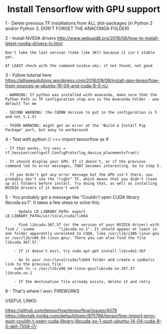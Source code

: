 <h1><center> Install Tensorflow with GPU support</center></h1>

1 - Delete previous TF installations from ALL dist-packages (in Python 2 and/or Python 3, DON'T FORGET THE ANACONDA FOLDER)


2 - Install NVIDIA drivers http://www.webupd8.org/2016/06/how-to-install-latest-nvidia-drivers-in.html

	Don't take the last version (take like 367) because it isn't stable yet.

	AT LEAST check with the command nvidia-smi: if not found, not good


3 - Follow tutorial here https://alliseesolutions.wordpress.com/2016/09/08/install-gpu-tensorflow-from-sources-w-ubuntu-16-04-and-cuda-8-0-rc/

	- WARNING: If python was installed with anaconda, make sure that the Python Path in TF configuration step are in the Anaconda Folder - was default for me

	- SECOND WARNING: the CUDNN Version to put in the configuration is 5 and not 5.1.5)

	- THIRD WARNING: might get an error at the "Build & Install Pip Package" part, but easy to workaround


4 - Test with python // >>> import tensorflow as tf

	- If that works, try sess = tf.Session(config=tf.ConfigProto(log_device_placement=True))
	
	- It should display your GPU. If it doesn't, or if the previous command led to error messages, THAT becomes interesting. Go to step 5.

	- If you didn't get any error message but the GPU isn't there, you probably don't use the "right" TF, which means that you didn't clean up all folders before install. Try doing that, as well as installing NVIDIA drivers if it doesn't work


5 - You probably got a message like "Couldn't open CUDA library libcuda.so.1". It takes a few steps to solve this:

		- Update LD_LIBRARY_PATH: export LD_LIBRARY_PATH=/usr/local/cuda/lib64

		- Find libcuda.367.57 (or the version of your NVIDIA driver) with find / -iname 		  "libcuda.so.1". It should appear at least in one folder apparently unrelated to CUDA, like /usr/lib/i386-linux-gnu or /usr/lib/x86_64-linux-gnu/. There you can also find the file libcuda.367.57.

		- If it doesn't exit, try sudo apt-get install libcuda1-367

		- Go to your /usr/local/cuda/lib64 folder and create a symbolic link to the previous file: 
		sudo ln -s /usr/lib/x86_64-linux-gnu/libcuda.so.367.57 libcuda.so.1

		- If the destination file already exists, delete it and retry

6 - That's where I won: FIREWORKS


USEFUL LINKS:

https://github.com/tensorflow/tensorflow/issues/4078
https://devtalk.nvidia.com/default/topic/975766/tensorflow-import-error-quot-couldn-t-open-cuda-library-libcuda-so-1-quot-ubuntu-14-04-cuda-8-0-dell-7559-i7/



